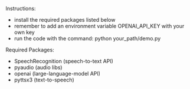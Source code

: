 Instructions:
- install the required packages listed below
- remember to add an environment variable OPENAI_API_KEY with your own key
- run the code with the command: python your_path/demo.py

Required Packages:
- SpeechRecognition (speech-to-text API)
- pyaudio (audio libs)
- openai (large-language-model API)
- pyttsx3 (text-to-speech)
